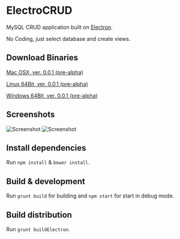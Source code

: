 # ElectroCRUD

MySQL CRUD application built on [Electron](http://electron.atom.io/).

No Coding, just select database and create views.

## Download Binaries
[Mac OSX, ver. 0.0.1 (pre-alpha)](https://github.com/garrylachman/ElectroCRUD/raw/master/dist_binaries/0.0.1/ElectoCRUD-darwin-x64.zip)

[Linux 64Bit, ver. 0.0.1 (pre-alpha)](https://github.com/garrylachman/ElectroCRUD/raw/master/dist_binaries/0.0.1/ElectoCRUD-linux-x64.zip)

[Windows 64Bit, ver. 0.0.1 (pre-alpha)](https://github.com/garrylachman/ElectroCRUD/raw/master/dist_binaries/0.0.1/ElectoCRUD-win32-x64.zip)

## Screenshots
![Screenshot](http://i.imgur.com/mrFLg5e.png)
![Screenshot](http://i.imgur.com/A51zLRv.png)

## Install dependencies

Run `npm install` & `bower install`.

## Build & development

Run `grunt build` for building and `npm start` for start in debug mode.

## Build distribution

Run `grunt buildElectron`.
